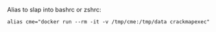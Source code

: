 Alias to slap into bashrc or zshrc:

	alias cme="docker run --rm -it -v /tmp/cme:/tmp/data crackmapexec"